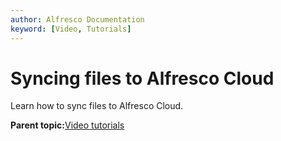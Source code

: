 ```yaml
---
author: Alfresco Documentation
keyword: [Video, Tutorials]
---
```


# Syncing files to Alfresco Cloud

Learn how to sync files to Alfresco Cloud.

  

**Parent topic:**[Video tutorials](../topics/alfresco-video-tutorials.md)

